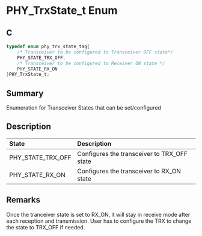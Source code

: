 # PHY_TrxState_t Enum

## C

```c
typedef enum phy_trx_state_tag{
    /* Transceiver to be configured to Transceiver OFF state*/
    PHY_STATE_TRX_OFF,
    /* Transceiver to be configured to Receiver ON state */
    PHY_STATE_RX_ON
}PHY_TrxState_t;

```

## Summary

Enumeration for Transceiver States that can be set/configured 

## Description

|State|Description|
|:----|:----------|
|PHY_STATE_TRX_OFF| Configures the transceiver to TRX_OFF state |
|PHY_STATE_RX_ON | Configures the transceiver to RX_ON state |
## Remarks

Once the tranceiver state is set to RX_ON, it will stay in receive mode after each reception and transmission. User has to configure the TRX to change the state to TRX_OFF if needed.

